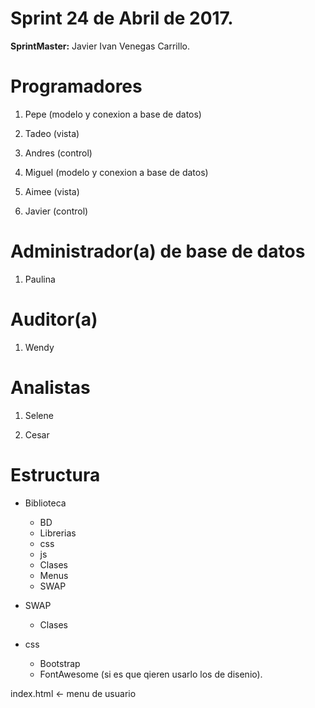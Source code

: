 # Sprint 24 de Abril de 2017. 

**SprintMaster:** Javier Ivan Venegas Carrillo.

# Programadores

1. Pepe (modelo y conexion a base de datos)

2. Tadeo (vista)

3. Andres (control)

4. Miguel (modelo y conexion a base de datos)

5. Aimee (vista)

6. Javier (control)

# Administrador(a) de base de datos

1. Paulina

# Auditor(a)

1. Wendy

# Analistas

1. Selene

2. Cesar

# Estructura

+ Biblioteca
	- BD
	- Librerias
	- css
	- js
	- Clases
	- Menus
	- SWAP

+ SWAP
	- Clases
	
+ css
	- Bootstrap
	- FontAwesome (si es que qieren usarlo los de disenio).
	
index.html <- menu de usuario
